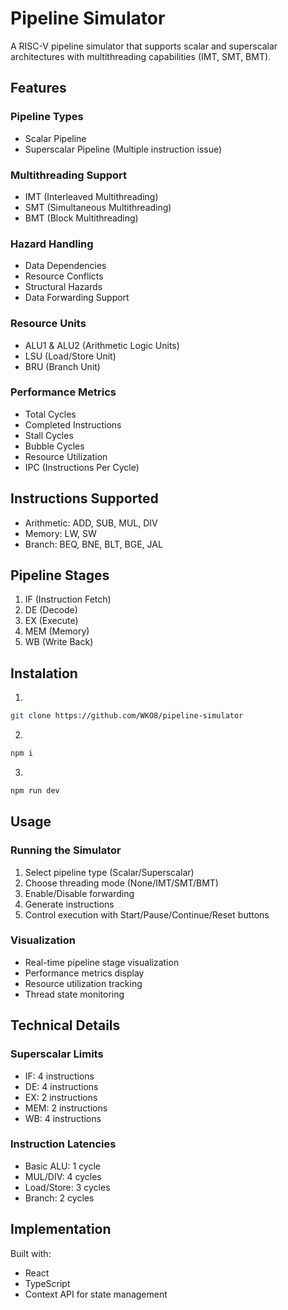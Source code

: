 # Pipeline Simulator

A RISC-V pipeline simulator that supports scalar and superscalar architectures with multithreading capabilities (IMT, SMT, BMT).

## Features

### Pipeline Types
- Scalar Pipeline
- Superscalar Pipeline (Multiple instruction issue)

### Multithreading Support
- IMT (Interleaved Multithreading)
- SMT (Simultaneous Multithreading)
- BMT (Block Multithreading)

### Hazard Handling
- Data Dependencies
- Resource Conflicts
- Structural Hazards
- Data Forwarding Support

### Resource Units
- ALU1 & ALU2 (Arithmetic Logic Units)
- LSU (Load/Store Unit)
- BRU (Branch Unit)

### Performance Metrics
- Total Cycles
- Completed Instructions
- Stall Cycles
- Bubble Cycles
- Resource Utilization
- IPC (Instructions Per Cycle)

## Instructions Supported
- Arithmetic: ADD, SUB, MUL, DIV
- Memory: LW, SW
- Branch: BEQ, BNE, BLT, BGE, JAL

## Pipeline Stages
1. IF (Instruction Fetch)
2. DE (Decode)
3. EX (Execute)
4. MEM (Memory)
5. WB (Write Back)

## Instalation
1. 
```bash
git clone https://github.com/WKO8/pipeline-simulator
```
2. 
```bash
npm i
```
3. 
```bash
npm run dev
```
## Usage

### Running the Simulator
1. Select pipeline type (Scalar/Superscalar)
2. Choose threading mode (None/IMT/SMT/BMT)
3. Enable/Disable forwarding
4. Generate instructions
5. Control execution with Start/Pause/Continue/Reset buttons

### Visualization
- Real-time pipeline stage visualization
- Performance metrics display
- Resource utilization tracking
- Thread state monitoring

## Technical Details

### Superscalar Limits
- IF: 4 instructions
- DE: 4 instructions
- EX: 2 instructions
- MEM: 2 instructions
- WB: 4 instructions

### Instruction Latencies
- Basic ALU: 1 cycle
- MUL/DIV: 4 cycles
- Load/Store: 3 cycles
- Branch: 2 cycles

## Implementation
Built with:
- React
- TypeScript
- Context API for state management
